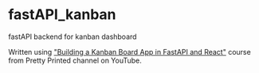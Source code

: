 # fastAPI_kanban
fastAPI backend for kanban dashboard

Written using ["Building a Kanban Board App in FastAPI and React"](https://www.youtube.com/watch?v=tX0h1PQgWPw&list=WL&index=32&t=18s&ab_channel=PrettyPrinted) course from Pretty Printed channel on YouTube.
